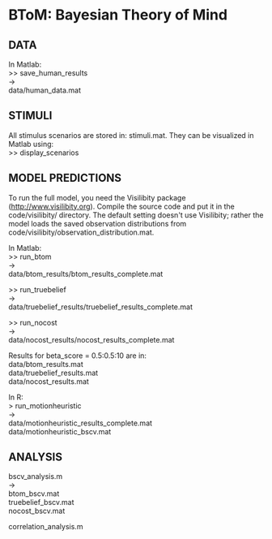 # BToM: Bayesian Theory of Mind

## DATA

In Matlab:  
&gt;&gt; save_human_results  
->  
data/human_data.mat


## STIMULI

All stimulus scenarios are stored in: stimuli.mat. They can be visualized in Matlab using:  
&gt;&gt; display_scenarios


## MODEL PREDICTIONS

To run the full model, you need the Visilibity package (http://www.visilibity.org). Compile the source code and put it in the code/visilibity/ directory. The default setting doesn't use Visilibity; rather the model loads the saved observation distributions from code/visilibity/observation_distribution.mat.

In Matlab:  
&gt;&gt; run_btom  
->  
data/btom_results/btom_results_complete.mat

&gt;&gt; run_truebelief  
->  
data/truebelief_results/truebelief_results_complete.mat

&gt;&gt; run_nocost  
->  
data/nocost_results/nocost_results_complete.mat

Results for beta_score = 0.5:0.5:10 are in:  
data/btom_results.mat  
data/truebelief_results.mat  
data/nocost_results.mat

In R:  
&gt; run_motionheuristic  
->  
data/motionheuristic_results_complete.mat  
data/motionheuristic_bscv.mat


## ANALYSIS

bscv_analysis.m  
->  
btom_bscv.mat  
truebelief_bscv.mat  
nocost_bscv.mat  

correlation_analysis.m



